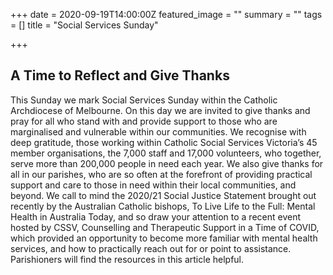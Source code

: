 +++
date = 2020-09-19T14:00:00Z
featured_image = ""
summary = ""
tags = []
title = "Social Services Sunday"

+++
## A Time to Reflect and Give Thanks

This Sunday we mark Social Services Sunday within the Catholic Archdiocese of Melbourne. On this day we are invited to give thanks and pray for all who stand with and provide support to those who are marginalised and vulnerable within our communities. We recognise with deep gratitude, those working within Catholic Social Services Victoria’s 45 member organisations, the 7,000 staff and 17,000 volunteers, who together, serve more than 200,000 people in need each year. We also give thanks for all in our parishes, who are so often at the forefront of providing practical support and care to those in need within their local communities, and beyond. We call to mind the 2020/21 Social Justice Statement brought out recently by the Australian Catholic bishops, To Live Life to the Full: Mental Health in Australia Today, and so draw your attention to a recent event hosted by CSSV, Counselling and Therapeutic Support in a Time of COVID, which provided an opportunity to become more familiar with mental health services, and how to practically reach out for or point to assistance. Parishioners will find the resources in this article helpful.